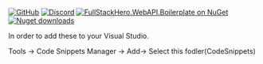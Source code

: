 [![GitHub](https://img.shields.io/github/license/fullstackhero/dotnet-webapi-boilerplate?color=2da44e)](https://github.com/fullstackhero/dotnet-webapi-boilerplate/blob/master/LICENSE)
[![Discord](https://img.shields.io/discord/878181478972928011?color=%237289da&label=Discord&logo=discord&logoColor=%237289da)](https://discord.gg/yQWpShsKrf)
[![FullStackHero.WebAPI.Boilerplate on NuGet](https://img.shields.io/nuget/v/FullStackHero.WebAPI.Boilerplate?label=FullStackHero.WebAPI.Boilerplate)](https://www.nuget.org/packages/FullStackHero.WebAPI.Boilerplate/)
[![Nuget downloads](https://img.shields.io/nuget/dt/FullStackHero.WebAPI.Boilerplate?color=2da44e&label=nuget%20downloads&logo=nuget)](https://www.nuget.org/packages/FullStackHero.WebAPI.Boilerplate/)

<p> In order to add these to your Visual Studio.</p>
<p> Tools -> Code Snippets Manager -> Add-> Select this fodler(CodeSnippets)</p>
